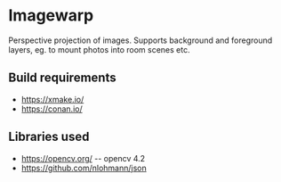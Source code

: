 # Imagewarp

Perspective projection of images. Supports background and foreground layers, eg. to mount photos into room scenes etc.

## Build requirements

* https://xmake.io/
* https://conan.io/

## Libraries used

* https://opencv.org/ -- opencv 4.2
* https://github.com/nlohmann/json
